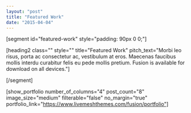 ```yaml
---
layout: "post"
title: "Featured Work"
date: "2015-04-04"
---
```


[segment id="featured-work" style="padding: 90px 0 0;"]

[heading2 class="" style="" title="Featured Work" pitch_text="Morbi leo risus, porta ac consectetur ac, vestibulum at eros. Maecenas faucibus mollis interdu curabitur felis eu pede mollis pretium. Fusion is available for download on all devices."]

[/segment]

[show_portfolio number_of_columns="4" post_count="8" image_size="medium" filterable="false" no_margin="true" portfolio_link="https://www.livemeshthemes.com/fusion/portfolio"]